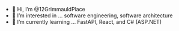 - 👋 Hi, I’m @12GrimmauldPlace
- 👀 I’m interested in ... software engineering, software architecture
- 🌱 I’m currently learning ... FastAPI, React, and C# (ASP.NET)

<!---
12GrimmauldPlace/12GrimmauldPlace is a ✨ special ✨ repository because its `README.md` (this file) appears on your GitHub profile.
You can click the Preview link to take a look at your changes.
--->

